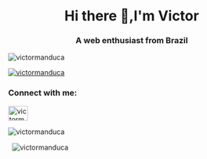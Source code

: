 <h1 align="center">Hi there 👋,I'm Victor</h1>
<h3 align="center">A web enthusiast from Brazil</h3>

<p align="left"> 
  <img src="https://komarev.com/ghpvc/?username=victormanduca&label=Profile%20views&color=0e75b6&style=flat" alt="victormanduca" /> 
</p>

<p align="left"> 
  <a href="https://github.com/ryo-ma/github-profile-trophy"><img src="https://github-profile-trophy.vercel.app/?username=victormanduca" alt="victormanduca" /></a> </p>

<h3 align="left">Connect with me:</h3>
<p align="left">
<a href="https://linkedin.com/in/victormanduca" target="blank"><img align="center" src="https://raw.githubusercontent.com/rahuldkjain/github-profile-readme-generator/master/src/images/icons/Social/linked-in-alt.svg" alt="victormanduca" height="30" width="40" /></a>
</p>

<p>
  <img align="center" src="https://github-readme-stats.vercel.app/api/top-langs?username=victormanduca&show_icons=true&locale=en&layout=compact" alt="victormanduca" />
</p>  

<p>
  &nbsp;
  <img align="center" src="https://github-readme-stats.vercel.app/api?username=victormanduca&show_icons=true&locale=en" alt="victormanduca" />
</p>

